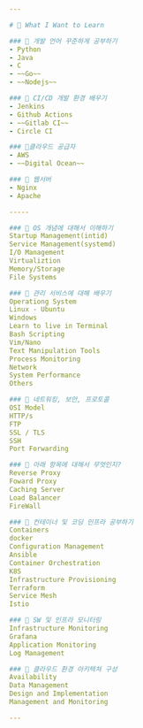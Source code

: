 ```yaml
---

# 📌 What I Want to Learn

### 📌 개발 언어 꾸준하게 공부하기
- Python
- Java
- C
- ~~Go~~
- ~~Nodejs~~

### 📌 CI/CD 개발 환경 배우기
- Jenkins
- Github Actions
- ~~Gitlab CI~~
- Circle CI

### 📌클라우드 공급자
- AWS
- ~~Digital Ocean~~

### 📌 웹서버
- Nginx
- Apache

-----

### 📌 OS 개념에 대해서 이해하기
Startup Management(intid)
Service Management(systemd)
I/O Management
Virtualiztion
Memory/Storage
File Systems

### 📌 관리 서비스에 대해 배우기
Operationg System
Linux - Ubuntu
Windows
Learn to live in Terminal
Bash Scripting
Vim/Nano
Text Manipulation Tools
Process Monitoring
Network
System Performance
Others

### 📌 네트워킹, 보안, 프로토콜
OSI Model
HTTP/s
FTP
SSL / TLS
SSH
Port Forwarding

### 📌 아래 항목에 대해서 무엇인지?
Reverse Proxy
Foward Proxy
Caching Server
Load Balancer
FireWall

### 📌 컨테이너 및 코딩 인프라 공부하기
Containers
docker
Configuration Management
Ansible
Container Orchestration
K8S
Infrastructure Provisioning
Terraform
Service Mesh
Istio

### 📌 SW 및 인프라 모니터링
Infrastructure Monitoring
Grafana
Application Monitoring
Log Management

### 📌 클라우드 환경 아키텍쳐 구성
Availability
Data Management
Design and Implementation
Management and Monitoring

---
```

